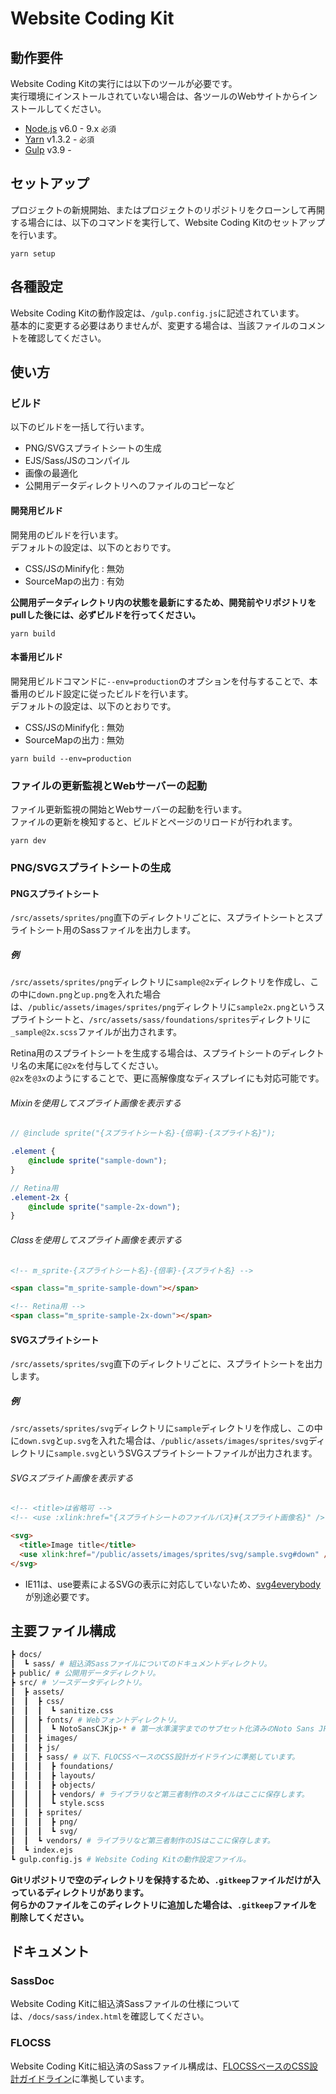 # Website Coding Kit

## 動作要件

Website Coding Kitの実行には以下のツールが必要です。  
実行環境にインストールされていない場合は、各ツールのWebサイトからインストールしてください。

- [Node.js](https://nodejs.org/ja/) v6.0 - 9.x `必須`
- [Yarn](https://yarnpkg.com/) v1.3.2 - `必須`
- [Gulp](http://gulpjs.com/) v3.9 -

## セットアップ

プロジェクトの新規開始、またはプロジェクトのリポジトリをクローンして再開する場合には、以下のコマンドを実行して、Website Coding Kitのセットアップを行います。

```
yarn setup
```

## 各種設定

Website Coding Kitの動作設定は、`/gulp.config.js`に記述されています。  
基本的に変更する必要はありませんが、変更する場合は、当該ファイルのコメントを確認してください。

## 使い方

### ビルド

以下のビルドを一括して行います。

- PNG/SVGスプライトシートの生成
- EJS/Sass/JSのコンパイル
- 画像の最適化
- 公開用データディレクトリへのファイルのコピーなど

#### 開発用ビルド

開発用のビルドを行います。  
デフォルトの設定は、以下のとおりです。

- CSS/JSのMinify化 : 無効
- SourceMapの出力 : 有効

**公開用データディレクトリ内の状態を最新にするため、開発前やリポジトリをpullした後には、必ずビルドを行ってください。**

```console
yarn build
```

#### 本番用ビルド

開発用ビルドコマンドに`--env=production`のオプションを付与することで、本番用のビルド設定に従ったビルドを行います。  
デフォルトの設定は、以下のとおりです。

- CSS/JSのMinify化 : 無効
- SourceMapの出力 : 無効

```console
yarn build --env=production
```

### ファイルの更新監視とWebサーバーの起動

ファイル更新監視の開始とWebサーバーの起動を行います。  
ファイルの更新を検知すると、ビルドとページのリロードが行われます。

```console
yarn dev
```

### PNG/SVGスプライトシートの生成

#### PNGスプライトシート

`/src/assets/sprites/png`直下のディレクトリごとに、スプライトシートとスプライトシート用のSassファイルを出力します。

##### 例

`/src/assets/sprites/png`ディレクトリに`sample@2x`ディレクトリを作成し、この中に`down.png`と`up.png`を入れた場合は、`/public/assets/images/sprites/png`ディレクトリに`sample2x.png`というスプライトシートと、`/src/assets/sass/foundations/sprites`ディレクトリに`_sample@2x.scss`ファイルが出力されます。

Retina用のスプライトシートを生成する場合は、スプライトシートのディレクトリ名の末尾に`@2x`を付与してください。  
`@2x`を`@3x`のようにすることで、更に高解像度なディスプレイにも対応可能です。

###### Mixinを使用してスプライト画像を表示する

```scss
// @include sprite("{スプライトシート名}-{倍率}-{スプライト名}");

.element {
	@include sprite("sample-down");
}

// Retina用
.element-2x {
	@include sprite("sample-2x-down");
}
```

###### Classを使用してスプライト画像を表示する

```html
<!-- m_sprite-{スプライトシート名}-{倍率}-{スプライト名} -->

<span class="m_sprite-sample-down"></span>

<!-- Retina用 -->
<span class="m_sprite-sample-2x-down"></span>
```

#### SVGスプライトシート

`/src/assets/sprites/svg`直下のディレクトリごとに、スプライトシートを出力します。

##### 例

`/src/assets/sprites/svg`ディレクトリに`sample`ディレクトリを作成し、この中に`down.svg`と`up.svg`を入れた場合は、`/public/assets/images/sprites/svg`ディレクトリに`sample.svg`というSVGスプライトシートファイルが出力されます。

###### SVGスプライト画像を表示する

```html
<!-- <title>は省略可 -->
<!-- <use :xlink:href="{スプライトシートのファイルパス}#{スプライト画像名}" /> -->

<svg>
  <title>Image title</title>
  <use xlink:href="/public/assets/images/sprites/svg/sample.svg#down" />
</svg>
```

- IE11は、use要素によるSVGの表示に対応していないため、[svg4everybody](https://github.com/jonathantneal/svg4everybody)が別途必要です。

## 主要ファイル構成

```sh
┣ docs/
┃  ┗ sass/ # 組込済Sassファイルについてのドキュメントディレクトリ。
┣ public/ # 公開用データディレクトリ。
┣ src/ # ソースデータディレクトリ。
┃  ┣ assets/
┃  ┃  ┣ css/
┃  ┃  ┃  ┗ sanitize.css
┃  ┃  ┣ fonts/ # Webフォントディレクトリ。
┃  ┃  ┃  ┗ NotoSansCJKjp-* # 第一水準漢字までのサブセット化済みのNoto Sans JPのWebフォントファイル。
┃  ┃  ┣ images/
┃  ┃  ┣ js/
┃  ┃  ┣ sass/ # 以下、FLOCSSベースのCSS設計ガイドラインに準拠しています。
┃  ┃  ┃  ┣ foundations/
┃  ┃  ┃  ┣ layouts/
┃  ┃  ┃  ┣ objects/
┃  ┃  ┃  ┣ vendors/ # ライブラリなど第三者制作のスタイルはここに保存します。
┃  ┃  ┃  ┗ style.scss
┃  ┃  ┣ sprites/
┃  ┃  ┃  ┣ png/
┃  ┃  ┃  ┗ svg/
┃  ┃  ┗ vendors/ # ライブラリなど第三者制作のJSはここに保存します。
┃  ┗ index.ejs
┗ gulp.config.js # Website Coding Kitの動作設定ファイル。
```

**Gitリポジトリで空のディレクトリを保持するため、`.gitkeep`ファイルだけが入っているディレクトリがあります。  
何らかのファイルをこのディレクトリに追加した場合は、`.gitkeep`ファイルを削除してください。**

## ドキュメント

### SassDoc

Website Coding Kitに組込済Sassファイルの仕様については、`/docs/sass/index.html`を確認してください。

### FLOCSS

Website Coding Kitに組込済のSassファイル構成は、[FLOCSSベースのCSS設計ガイドライン](https://github.com/iwbc/guide-css-design)に準拠しています。
